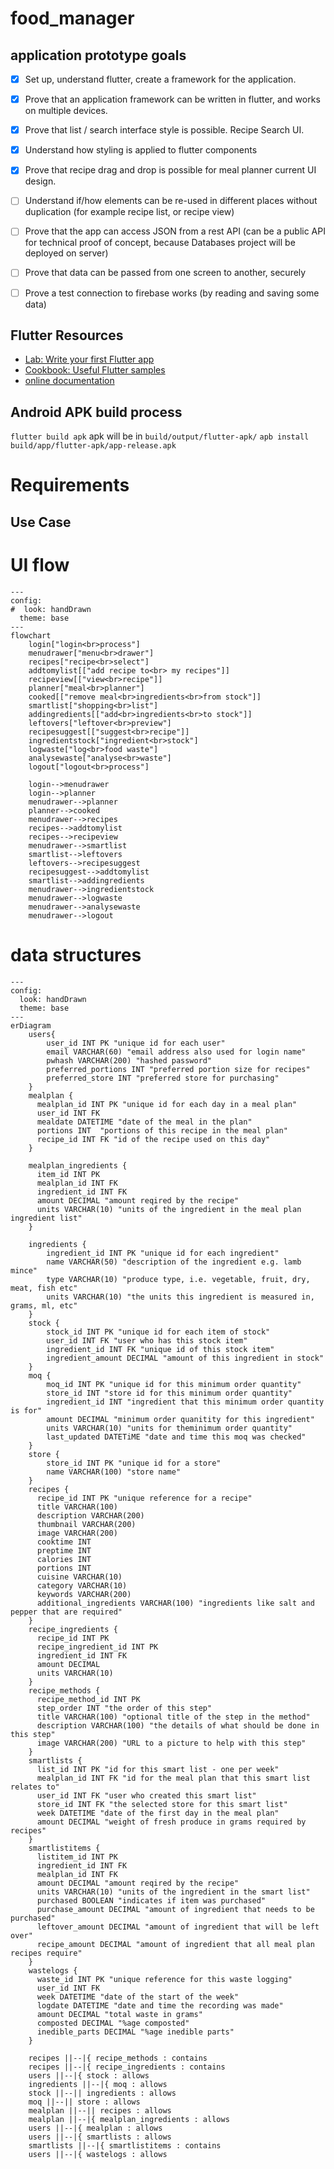 # food_manager

## application prototype goals
-	[X] Set up, understand flutter, create a framework for the application.
-	[X] Prove that an application framework can be written in flutter, and works on multiple devices.
-	[X] Prove that list / search interface style is possible. Recipe Search UI.
- [X] Understand how styling is applied to flutter components
- [X] Prove that recipe drag and drop is possible for meal planner current UI design.
- [ ] Understand if/how elements can be re-used in different places without duplication (for example recipe list, or recipe view)
-	[ ] Prove that the app can access JSON from a rest API (can be a public API for technical proof of concept, because Databases project will be deployed on server)
- [ ] Prove that data can be passed from one screen to another, securely
-	[ ] Prove a test connection to firebase works (by reading and saving some data)


## Flutter Resources

- [Lab: Write your first Flutter app](https://docs.flutter.dev/get-started/codelab)
- [Cookbook: Useful Flutter samples](https://docs.flutter.dev/cookbook)
- [online documentation](https://docs.flutter.dev/)

## Android APK build process

`flutter build apk`
apk will be in `build/output/flutter-apk/`
`apb install build/app/flutter-apk/app-release.apk`

# Requirements

## Use Case 


# UI flow
```mermaid
---
config:
#  look: handDrawn
  theme: base
---
flowchart
    login["login<br>process"]
    menudrawer["menu<br>drawer"]
    recipes["recipe<br>select"]
    addtomylist[["add recipe to<br> my recipes"]]
    recipeview[["view<br>recipe"]]
    planner["meal<br>planner"]
    cooked[["remove meal<br>ingredients<br>from stock"]]
    smartlist["shopping<br>list"]
    addingredients[["add<br>ingredients<br>to stock"]]
    leftovers["leftover<br>preview"]
    recipesuggest[["suggest<br>recipe"]]
    ingredientstock["ingredient<br>stock"]
    logwaste["log<br>food waste"]
    analysewaste["analyse<br>waste"]
    logout["logout<br>process"]

    login-->menudrawer
    login-->planner
    menudrawer-->planner
    planner-->cooked
    menudrawer-->recipes
    recipes-->addtomylist
    recipes-->recipeview
    menudrawer-->smartlist
    smartlist-->leftovers
    leftovers-->recipesuggest
    recipesuggest-->addtomylist
    smartlist-->addingredients
    menudrawer-->ingredientstock
    menudrawer-->logwaste
    menudrawer-->analysewaste
    menudrawer-->logout

```
    

# data structures

```mermaid
---
config:
  look: handDrawn
  theme: base
---
erDiagram
    users{
        user_id INT PK "unique id for each user"
        email VARCHAR(60) "email address also used for login name"
        pwhash VARCHAR(200) "hashed password"
        preferred_portions INT "preferred portion size for recipes"
        preferred_store INT "preferred store for purchasing"
    }
    mealplan {
      mealplan_id INT PK "unique id for each day in a meal plan"
      user_id INT FK 
      mealdate DATETIME "date of the meal in the plan"
      portions INT  "portions of this recipe in the meal plan"
      recipe_id INT FK "id of the recipe used on this day"
    }

    mealplan_ingredients {
      item_id INT PK
      mealplan_id INT FK
      ingredient_id INT FK
      amount DECIMAL "amount reqired by the recipe"
      units VARCHAR(10) "units of the ingredient in the meal plan ingredient list"
    }

    ingredients {
        ingredient_id INT PK "unique id for each ingredient" 
        name VARCHAR(50) "description of the ingredient e.g. lamb mince"
        type VARCHAR(10) "produce type, i.e. vegetable, fruit, dry, meat, fish etc"
        units VARCHAR(10) "the units this ingredient is measured in, grams, ml, etc"
    }
    stock {
        stock_id INT PK "unique id for each item of stock"
        user_id INT FK "user who has this stock item"
        ingredient_id INT FK "unique id of this stock item"
        ingredient_amount DECIMAL "amount of this ingredient in stock"
    }
    moq {
        moq_id INT PK "unique id for this minimum order quantity"
        store_id INT "store id for this minimum order quantity"
        ingredient_id INT "ingredient that this minimum order quantity is for"
        amount DECIMAL "minimum order quanitity for this ingredient"
        units VARCHAR(10) "units for theminimum order quantity"
        last_updated DATETiME "date and time this moq was checked"
    }
    store {
        store_id INT PK "unique id for a store"
        name VARCHAR(100) "store name"
    }
    recipes {
      recipe_id INT PK "unique reference for a recipe"
      title VARCHAR(100)
      description VARCHAR(200)
      thumbnail VARCHAR(200)
      image VARCHAR(200)
      cooktime INT
      preptime INT
      calories INT
      portions INT
      cuisine VARCHAR(10)
      category VARCHAR(10)
      keywords VARCHAR(200)
      additional_ingredients VARCHAR(100) "ingredients like salt and pepper that are required"
    }
    recipe_ingredients {
      recipe_id INT PK
      recipe_ingredient_id INT PK
      ingredient_id INT FK
      amount DECIMAL
      units VARCHAR(10)
    }
    recipe_methods {
      recipe_method_id INT PK
      step_order INT "the order of this step"
      title VARCHAR(100) "optional title of the step in the method"
      description VARCHAR(100) "the details of what should be done in this step"
      image VARCHAR(200) "URL to a picture to help with this step"
    }
    smartlists {
      list_id INT PK "id for this smart list - one per week"
      mealplan_id INT FK "id for the meal plan that this smart list relates to"
      user_id INT FK "user who created this smart list"
      store_id INT FK "the selected store for this smart list"
      week DATETIME "date of the first day in the meal plan"
      amount DECIMAL "weight of fresh produce in grams required by recipes"
    }
    smartlistitems {
      listitem_id INT PK
      ingredient_id INT FK
      mealplan_id INT FK
      amount DECIMAL "amount reqired by the recipe"
      units VARCHAR(10) "units of the ingredient in the smart list"
      purchased BOOLEAN "indicates if item was purchased"
      purchase_amount DECIMAL "amount of ingredient that needs to be purchased"
      leftover_amount DECIMAL "amount of ingredient that will be left over"
      recipe_amount DECIMAL "amount of ingredient that all meal plan recipes require"
    }
    wastelogs {
      waste_id INT PK "unique reference for this waste logging"
      user_id INT FK
      week DATETIME "date of the start of the week"
      logdate DATETIME "date and time the recording was made"
      amount DECIMAL "total waste in grams"
      composted DECIMAL "%age composted"
      inedible_parts DECIMAL "%age inedible parts"
    }

    recipes ||--|{ recipe_methods : contains
    recipes ||--|{ recipe_ingredients : contains
    users ||--|{ stock : allows
    ingredients ||--|{ moq : allows
    stock ||--|| ingredients : allows
    moq ||--|| store : allows
    mealplan ||--|| recipes : allows
    mealplan ||--|{ mealplan_ingredients : allows
    users ||--|{ mealplan : allows
    users ||--|{ smartlists : allows
    smartlists ||--|{ smartlistitems : contains
    users ||--|{ wastelogs : allows
```

#
